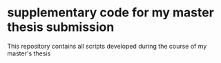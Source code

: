 # supplementary code for my master thesis submission
This repository contains all scripts developed during the course of my master's thesis
